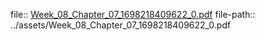 file:: [Week_08_Chapter_07_1698218409622_0.pdf](../assets/Week_08_Chapter_07_1698218409622_0.pdf)
file-path:: ../assets/Week_08_Chapter_07_1698218409622_0.pdf
